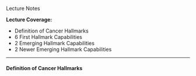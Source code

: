 Lecture Notes

**Lecture Coverage:**
- Definition of Cancer Hallmarks
- 6 First Hallmark Capabilities
- 2 Emerging Hallmark Capabilities
- 2 Newer Emerging Hallmark Capabilities

---
#### **Definition of Cancer Hallmarks**